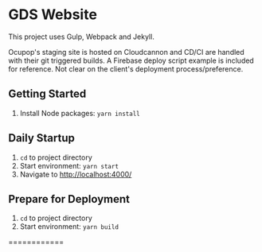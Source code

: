 # GDS Website #

This project uses Gulp, Webpack and Jekyll.

Ocupop's staging site is hosted on Cloudcannon and CD/CI are handled with their git triggered builds. A Firebase deploy script example is included for reference. Not clear on the client's deployment process/preference.

## Getting Started ##
1. Install Node packages: `yarn install`

## Daily Startup ##
1. `cd` to project directory
2. Start environment: `yarn start`
3. Navigate to [http://localhost:4000/](http://localhost:4000/)

## Prepare for Deployment ##
1. `cd` to project directory
2. Start environment: `yarn build`

============
